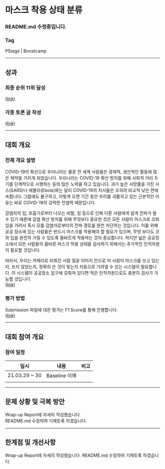 # 마스크 착용 상태 분류

### README.md 수정중입니다.  

### Tag
PStage | Boostcamp

___

## 성과

### 최종 순위 11위 달성
([link]( ))  


### 각종 토론 글 작성
([link]( ))  

___

## 대회 개요

### 전체 개요 설명
COVID-19의 확산으로 우리나라는 물론 전 세계 사람들은 경제적, 생산적인 활동에 많은 제약을 가지게 되었습니다. 우리나라는 COVID-19 확산 방지를 위해 사회적 거리 두기를 단계적으로 시행하는 등의 많은 노력을 하고 있습니다. 과거 높은 사망률을 가진 사스(SARS)나 에볼라(Ebola)와는 달리 COVID-19의 치사율은 오히려 비교적 낮은 편에 속합니다. 그럼에도 불구하고, 이렇게 오랜 기간 동안 우리를 괴롭히고 있는 근본적인 이유는 바로 COVID-19의 강력한 전염력 때문입니다.

감염자의 입, 호흡기로부터 나오는 비말, 침 등으로 인해 다른 사람에게 쉽게 전파가 될 수 있기 때문에 감염 확산 방지를 위해 무엇보다 중요한 것은 모든 사람이 마스크로 코와 입을 가려서 혹시 모를 감염자로부터의 전파 경로를 원천 차단하는 것입니다. 이를 위해 공공 장소에 있는 사람들은 반드시 마스크를 착용해야 할 필요가 있으며, 무엇 보다도 코와 입을 완전히 가릴 수 있도록 올바르게 착용하는 것이 중요합니다. 하지만 넓은 공공장소에서 모든 사람들의 올바른 마스크 착용 상태를 검사하기 위해서는 추가적인 인적자원이 필요할 것입니다.

따라서, 우리는 카메라로 비춰진 사람 얼굴 이미지 만으로 이 사람이 마스크를 쓰고 있는지, 쓰지 않았는지, 정확히 쓴 것이 맞는지 자동으로 가려낼 수 있는 시스템이 필요합니다. 이 시스템이 공공장소 입구에 갖춰져 있다면 적은 인적자원으로도 충분히 검사가 가능할 것입니다.  
([link]( ))  


### 평가 방법
Submission 파일에 대한 평가는 F1 Score를 통해 진행합니다.  
([link]( ))  

___

## 대회 참여 개요

### 참여 일정
|일시|내용|비고|  
|:--:|:--:|:--:|
|21.03.29 ~ 30| Baseline 이해 ||
| | | |
___

## 문제 상황 및 극복 방안

Wrap-up Report에 자세히 작성했습니다.  
README.md 수정하여 기재토록 하겠습니다.  

___


## 한계점 및 개선사항

Wrap-up Report에 자세히 작성했습니다.
README.md 수정하여 기재토록 하겠습니다.  
